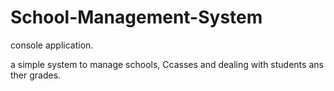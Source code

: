 # School-Management-System
console application.

a simple system to manage schools, Ccasses and dealing with students ans ther grades. 
